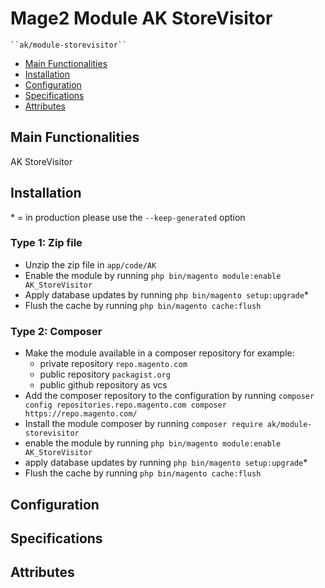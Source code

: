 # Mage2 Module AK StoreVisitor

    ``ak/module-storevisitor``

 - [Main Functionalities](#markdown-header-main-functionalities)
 - [Installation](#markdown-header-installation)
 - [Configuration](#markdown-header-configuration)
 - [Specifications](#markdown-header-specifications)
 - [Attributes](#markdown-header-attributes)


## Main Functionalities
AK StoreVisitor

## Installation
\* = in production please use the `--keep-generated` option

### Type 1: Zip file

 - Unzip the zip file in `app/code/AK`
 - Enable the module by running `php bin/magento module:enable AK_StoreVisitor`
 - Apply database updates by running `php bin/magento setup:upgrade`\*
 - Flush the cache by running `php bin/magento cache:flush`

### Type 2: Composer

 - Make the module available in a composer repository for example:
    - private repository `repo.magento.com`
    - public repository `packagist.org`
    - public github repository as vcs
 - Add the composer repository to the configuration by running `composer config repositories.repo.magento.com composer https://repo.magento.com/`
 - Install the module composer by running `composer require ak/module-storevisitor`
 - enable the module by running `php bin/magento module:enable AK_StoreVisitor`
 - apply database updates by running `php bin/magento setup:upgrade`\*
 - Flush the cache by running `php bin/magento cache:flush`


## Configuration




## Specifications




## Attributes




